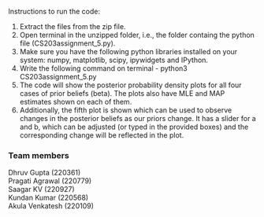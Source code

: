 Instructions to run the code:

1. Extract the files from the zip file.
2. Open terminal in the unzipped folder, i.e., the folder containg the python file (CS203assignment_5.py).
3. Make sure you have the following python libraries installed on your system: numpy, matplotlib, scipy, ipywidgets and IPython.
3. Write the following command on terminal -
	python3 CS203assignment_5.py
4. The code will show the posterior probability density plots for all four cases of prior beliefs (beta). The plots also have MLE and MAP estimates shown on each of them.
5. Additionally, the fifth plot is shown which can be used to observe changes in the posterior beliefs as our priors change. It has a slider for a and b, which can be adjusted (or typed in the provided boxes) and the corresponding change will be reflected in the plot. 

### Team members 
Dhruv Gupta (220361)\
Pragati Agrawal (220779)\
Saagar KV (220927)\
Kundan Kumar (220568)\
Akula Venkatesh (220109)
